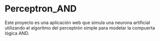 # Perceptron_AND
Este proyecto es una aplicación web que simula una neurona artificial utilizando el algoritmo del perceptrón simple para modelar la compuerta lógica AND.
